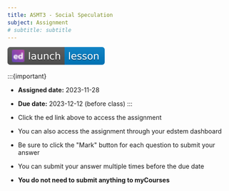 ```yaml
---
title: ASMT3 - Social Speculation
subject: Assignment
# subtitle: subtitle
---
```


[![](images/launch-lesson-blue-ed.svg)][notebook link]

:::{important}
* **Assigned date:** 2023-11-28
* **Due date:** 2023-12-12 (before class)
:::

* Click the ed link above to access the assignment
* You can also access the assignment through your edstem dashboard
* Be sure to click the "Mark" button for each question to submit your answer
* You can submit your answer multiple times before the due date
* **You do not need to submit anything to myCourses**

[notebook link]: https://edstem.org/us/courses/47021/lessons/82317